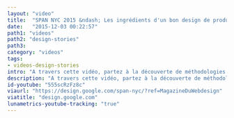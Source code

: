 ```yaml
---
layout: "video"
title:  "SPAN NYC 2015 &ndash; Les ingrédients d'un bon design de produit"
date:   "2015-12-03 00:22:57"
path1: "videos"
path2: "design-stories"
path3:
category: "videos"
tags:
- videos-design-stories
intro: "A travers cette vidéo, partez à la découverte de méthodologies innovantes concernant le design de produit pratiquées par de talentueux designers tels que Braden Kowitz, Google Ventures; Leland Rechis, Etsy; Liz Danzico, NPR; Kim Bost, Dropbox et Katie Dill, Airbnb."
description: "A travers cette vidéo, partez à la découverte de méthodologies innovantes concernant le design."
id-youtube: "555scRzFz8c"
viaurl: "https://design.google.com/span-nyc/?ref=MagazineDuWebdesign"
viatitle: "design.google.com"
lunametrics-youtube-tracking: "true"
---
```

